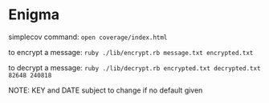 # Enigma

simplecov command:
`open coverage/index.html`

to encrypt a message:
`ruby ./lib/encrypt.rb message.txt encrypted.txt`

to decrypt a message:
`ruby ./lib/decrypt.rb encrypted.txt decrypted.txt 82648 240818`

  NOTE: KEY and DATE subject to change
        if no default given
